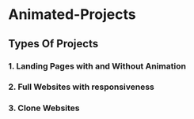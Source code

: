# Animated-Projects
<h2>Types Of Projects</h2>
<h3>1. Landing Pages with and Without Animation</h3>
<h3>2. Full Websites with responsiveness</h3>
<h3>3. Clone Websites</h3>
